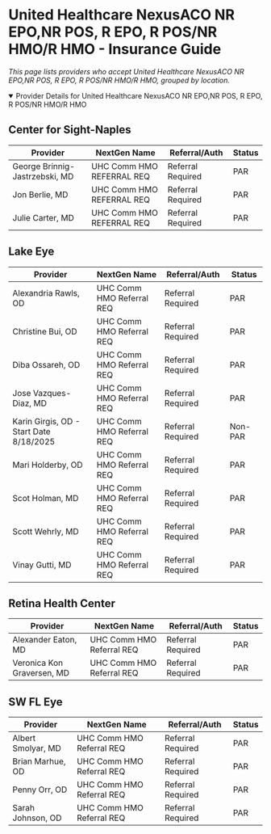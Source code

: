# United Healthcare NexusACO NR EPO,NR POS, R EPO, R POS/NR HMO/R HMO - Insurance Guide

*This page lists providers who accept United Healthcare NexusACO NR EPO,NR POS, R EPO, R POS/NR HMO/R HMO, grouped by location.*

<details open><summary>Provider Details for United Healthcare NexusACO NR EPO,NR POS, R EPO, R POS/NR HMO/R HMO</summary>

## Center for Sight-Naples

| Provider | NextGen Name | Referral/Auth | Status |
|----------|-------------|--------------|--------|
| George Brinnig-Jastrzebski, MD | UHC Comm HMO REFERRAL REQ | Referral Required | PAR |
| Jon Berlie, MD | UHC Comm HMO REFERRAL REQ | Referral Required | PAR |
| Julie Carter, MD | UHC Comm HMO REFERRAL REQ | Referral Required | PAR |

## Lake Eye 

| Provider | NextGen Name | Referral/Auth | Status |
|----------|-------------|--------------|--------|
| Alexandria Rawls, OD | UHC Comm HMO Referral REQ | Referral Required | PAR |
| Christine Bui, OD | UHC Comm HMO Referral REQ | Referral Required | PAR |
| Diba Ossareh, OD | UHC Comm HMO Referral REQ | Referral Required | PAR |
| Jose Vazques-Diaz, MD | UHC Comm HMO Referral REQ | Referral Required | PAR |
| Karin Girgis, OD - Start Date 8/18/2025 | UHC Comm HMO Referral REQ | Referral Required | Non-PAR |
| Mari Holderby, OD | UHC Comm HMO Referral REQ | Referral Required | PAR |
| Scot Holman, MD | UHC Comm HMO Referral REQ | Referral Required | PAR |
| Scott Wehrly, MD | UHC Comm HMO Referral REQ | Referral Required | PAR |
| Vinay Gutti, MD | UHC Comm HMO Referral REQ | Referral Required | PAR |

## Retina Health Center

| Provider | NextGen Name | Referral/Auth | Status |
|----------|-------------|--------------|--------|
| Alexander Eaton, MD | UHC Comm HMO Referral REQ | Referral Required | PAR |
| Veronica Kon Graversen, MD | UHC Comm HMO Referral REQ | Referral Required | PAR |

## SW FL Eye

| Provider | NextGen Name | Referral/Auth | Status |
|----------|-------------|--------------|--------|
| Albert Smolyar, MD | UHC Comm HMO Referral REQ | Referral Required | PAR |
| Brian Marhue, OD | UHC Comm HMO Referral REQ | Referral Required | PAR |
| Penny Orr, OD | UHC Comm HMO Referral REQ | Referral Required | PAR |
| Sarah Johnson, OD | UHC Comm HMO Referral REQ | Referral Required | PAR |

</details>


